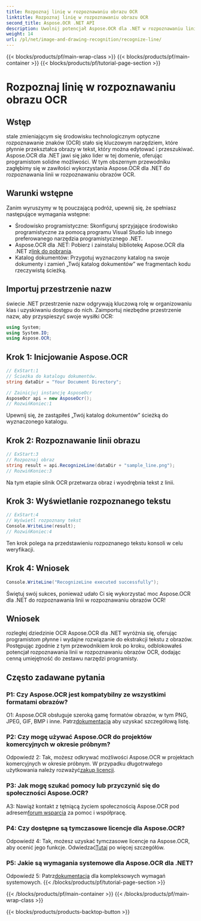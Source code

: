 ```yaml
---
title: Rozpoznaj linię w rozpoznawaniu obrazu OCR
linktitle: Rozpoznaj linię w rozpoznawaniu obrazu OCR
second_title: Aspose.OCR .NET API
description: Uwolnij potencjał Aspose.OCR dla .NET w rozpoznawaniu linii w rozpoznawaniu obrazów OCR. Przewodnik programisty dotyczący płynnego wyodrębniania tekstu z obrazów.
weight: 14
url: /pl/net/image-and-drawing-recognition/recognize-line/
---
```


{{< blocks/products/pf/main-wrap-class >}}
{{< blocks/products/pf/main-container >}}
{{< blocks/products/pf/tutorial-page-section >}}

# Rozpoznaj linię w rozpoznawaniu obrazu OCR

## Wstęp

stale zmieniającym się środowisku technologicznym optyczne rozpoznawanie znaków (OCR) stało się kluczowym narzędziem, które płynnie przekształca obrazy w tekst, który można edytować i przeszukiwać. Aspose.OCR dla .NET jawi się jako lider w tej domenie, oferując programistom solidne możliwości. W tym obszernym przewodniku zagłębimy się w zawiłości wykorzystania Aspose.OCR dla .NET do rozpoznawania linii w rozpoznawaniu obrazów OCR.

## Warunki wstępne

Zanim wyruszymy w tę pouczającą podróż, upewnij się, że spełniasz następujące wymagania wstępne:

- Środowisko programistyczne: Skonfiguruj sprzyjające środowisko programistyczne za pomocą programu Visual Studio lub innego preferowanego narzędzia programistycznego .NET.
-  Aspose.OCR dla .NET: Pobierz i zainstaluj bibliotekę Aspose.OCR dla .NET z[link do pobrania](https://releases.aspose.com/ocr/net/).
- Katalog dokumentów: Przygotuj wyznaczony katalog na swoje dokumenty i zamień „Twój katalog dokumentów” we fragmentach kodu rzeczywistą ścieżką.

## Importuj przestrzenie nazw

świecie .NET przestrzenie nazw odgrywają kluczową rolę w organizowaniu klas i uzyskiwaniu dostępu do nich. Zaimportuj niezbędne przestrzenie nazw, aby przyspieszyć swoje wysiłki OCR:

```csharp
using System;
using System.IO;
using Aspose.OCR;
```

## Krok 1: Inicjowanie Aspose.OCR

```csharp
// ExStart:1
// Ścieżka do katalogu dokumentów.
string dataDir = "Your Document Directory";

// Zainicjuj instancję AsposeOcr
AsposeOcr api = new AsposeOcr();
// RozwińKoniec:1
```

Upewnij się, że zastąpiłeś „Twój katalog dokumentów” ścieżką do wyznaczonego katalogu.

## Krok 2: Rozpoznawanie linii obrazu

```csharp
// ExStart:3
// Rozpoznaj obraz
string result = api.RecognizeLine(dataDir + "sample_line.png");
// RozwińKoniec:3
```

Na tym etapie silnik OCR przetwarza obraz i wyodrębnia tekst z linii.

## Krok 3: Wyświetlanie rozpoznanego tekstu

```csharp
// ExStart:4
// Wyświetl rozpoznany tekst
Console.WriteLine(result);
// RozwińKoniec:4
```

Ten krok polega na przedstawieniu rozpoznanego tekstu konsoli w celu weryfikacji.

## Krok 4: Wniosek

```csharp
Console.WriteLine("RecognizeLine executed successfully");
```

Świętuj swój sukces, ponieważ udało Ci się wykorzystać moc Aspose.OCR dla .NET do rozpoznawania linii w rozpoznawaniu obrazów OCR!

## Wniosek

rozległej dziedzinie OCR Aspose.OCR dla .NET wyróżnia się, oferując programistom płynne i wydajne rozwiązanie do ekstrakcji tekstu z obrazów. Postępując zgodnie z tym przewodnikiem krok po kroku, odblokowałeś potencjał rozpoznawania linii w rozpoznawaniu obrazów OCR, dodając cenną umiejętność do zestawu narzędzi programisty.

## Często zadawane pytania

### P1: Czy Aspose.OCR jest kompatybilny ze wszystkimi formatami obrazów?

 O1: Aspose.OCR obsługuje szeroką gamę formatów obrazów, w tym PNG, JPEG, GIF, BMP i inne. Patrz[dokumentacja](https://reference.aspose.com/ocr/net/) aby uzyskać szczegółową listę.

### P2: Czy mogę używać Aspose.OCR do projektów komercyjnych w okresie próbnym?

 Odpowiedź 2: Tak, możesz odkrywać możliwości Aspose.OCR w projektach komercyjnych w okresie próbnym. W przypadku długotrwałego użytkowania należy rozważyć[zakup licencji](https://purchase.aspose.com/buy).

### P3: Jak mogę szukać pomocy lub przyczynić się do społeczności Aspose.OCR?

 A3: Nawiąż kontakt z tętniącą życiem społecznością Aspose.OCR pod adresem[forum wsparcia](https://forum.aspose.com/c/ocr/16) za pomoc i współpracę.

### P4: Czy dostępne są tymczasowe licencje dla Aspose.OCR?

Odpowiedź 4: Tak, możesz uzyskać tymczasowe licencje na Aspose.OCR, aby ocenić jego funkcje. Odwiedzać[Tutaj](https://purchase.aspose.com/temporary-license/) po więcej szczegółów.

### P5: Jakie są wymagania systemowe dla Aspose.OCR dla .NET?

 Odpowiedź 5: Patrz[dokumentacja](https://reference.aspose.com/ocr/net/) dla kompleksowych wymagań systemowych.
{{< /blocks/products/pf/tutorial-page-section >}}

{{< /blocks/products/pf/main-container >}}
{{< /blocks/products/pf/main-wrap-class >}}

{{< blocks/products/products-backtop-button >}}
